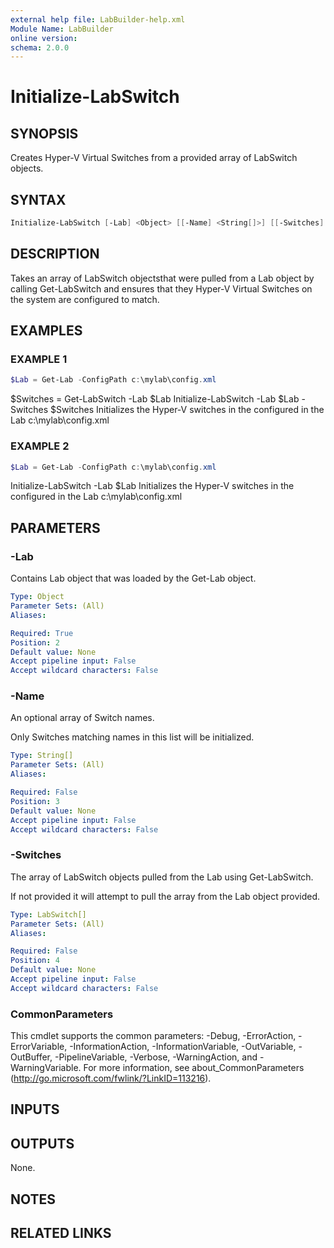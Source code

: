 ```yaml
---
external help file: LabBuilder-help.xml
Module Name: LabBuilder
online version:
schema: 2.0.0
---
```


# Initialize-LabSwitch

## SYNOPSIS

Creates Hyper-V Virtual Switches from a provided array of LabSwitch objects.

## SYNTAX

```powershell
Initialize-LabSwitch [-Lab] <Object> [[-Name] <String[]>] [[-Switches] <LabSwitch[]>] [<CommonParameters>]
```

## DESCRIPTION

Takes an array of LabSwitch objectsthat were pulled from a Lab object by calling
Get-LabSwitch and ensures that they Hyper-V Virtual Switches on the system
are configured to match.

## EXAMPLES

### EXAMPLE 1

```powershell
$Lab = Get-Lab -ConfigPath c:\mylab\config.xml
```

$Switches = Get-LabSwitch -Lab $Lab
Initialize-LabSwitch -Lab $Lab -Switches $Switches
Initializes the Hyper-V switches in the configured in the Lab c:\mylab\config.xml

### EXAMPLE 2

```powershell
$Lab = Get-Lab -ConfigPath c:\mylab\config.xml
```

Initialize-LabSwitch -Lab $Lab
Initializes the Hyper-V switches in the configured in the Lab c:\mylab\config.xml

## PARAMETERS

### -Lab

Contains Lab object that was loaded by the Get-Lab object.

```yaml
Type: Object
Parameter Sets: (All)
Aliases:

Required: True
Position: 2
Default value: None
Accept pipeline input: False
Accept wildcard characters: False
```

### -Name

An optional array of Switch names.

Only Switches matching names in this list will be initialized.

```yaml
Type: String[]
Parameter Sets: (All)
Aliases:

Required: False
Position: 3
Default value: None
Accept pipeline input: False
Accept wildcard characters: False
```

### -Switches

The array of LabSwitch objects pulled from the Lab using Get-LabSwitch.

If not provided it will attempt to pull the array from the Lab object provided.

```yaml
Type: LabSwitch[]
Parameter Sets: (All)
Aliases:

Required: False
Position: 4
Default value: None
Accept pipeline input: False
Accept wildcard characters: False
```

### CommonParameters

This cmdlet supports the common parameters: -Debug, -ErrorAction, -ErrorVariable, -InformationAction, -InformationVariable, -OutVariable, -OutBuffer, -PipelineVariable, -Verbose, -WarningAction, and -WarningVariable.
For more information, see about_CommonParameters (http://go.microsoft.com/fwlink/?LinkID=113216).

## INPUTS

## OUTPUTS

None.

## NOTES

## RELATED LINKS
